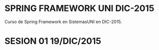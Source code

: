 # SPRING FRAMEWORK UNI DIC-2015

Curso de Spring Framework en SistemasUNI en DIC-2015.

# SESION 01 19/DIC/2015

